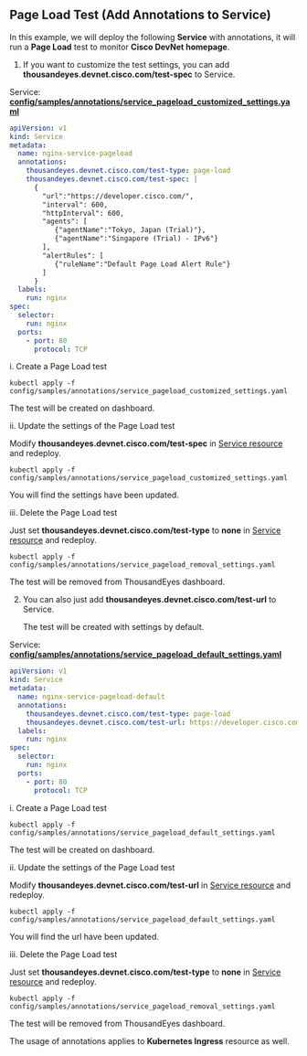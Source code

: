 ## Page Load Test (Add Annotations to Service)

In this example, we will deploy the following **Service** with annotations, it will run a **Page Load** test to monitor **Cisco DevNet homepage**.

1. If you want to customize the test settings, you can add **thousandeyes.devnet.cisco.com/test-spec** to Service.

Service: [**config/samples/annotations/service_pageload_customized_settings.yaml**](../config/samples/annotations/service_pageload_customized_settings.yaml)

```yaml
apiVersion: v1
kind: Service
metadata:
  name: nginx-service-pageload
  annotations:
    thousandeyes.devnet.cisco.com/test-type: page-load
    thousandeyes.devnet.cisco.com/test-spec: |
      {
        "url":"https://developer.cisco.com/",
        "interval": 600,
        "httpInterval": 600,
        "agents": [
           {"agentName":"Tokyo, Japan (Trial)"},
           {"agentName":"Singapore (Trial) - IPv6"}
        ],
        "alertRules": [
           {"ruleName":"Default Page Load Alert Rule"}
        ]
      }
  labels:
    run: nginx
spec:
  selector:
    run: nginx
  ports:
    - port: 80
      protocol: TCP
```

i. Create a Page Load test
   ```
   kubectl apply -f config/samples/annotations/service_pageload_customized_settings.yaml
   ```
   The test will be created on dashboard.

ii. Update the settings of the Page Load test

   Modify **thousandeyes.devnet.cisco.com/test-spec** in [Service resource](../config/samples/annotations/service_pageload_customized_settings.yaml#L7) and redeploy.
   ```
   kubectl apply -f config/samples/annotations/service_pageload_customized_settings.yaml
   ```
   You will find the settings have been updated.

iii. Delete the Page Load test

   Just set **thousandeyes.devnet.cisco.com/test-type** to **none** in [Service resource](../config/samples/annotations/service_pageload_removal_settings.yaml#L6) and redeploy.
   ```
   kubectl apply -f config/samples/annotations/service_pageload_removal_settings.yaml
   ```
   The test will be removed from ThousandEyes dashboard.

2. You can also just add **thousandeyes.devnet.cisco.com/test-url** to Service.
   
   The test will be created with settings by default.

Service: [**config/samples/annotations/service_pageload_default_settings.yaml**](../config/samples/annotations/service_pageload_default_settings.yaml)

```yaml
apiVersion: v1
kind: Service
metadata:
  name: nginx-service-pageload-default
  annotations:
    thousandeyes.devnet.cisco.com/test-type: page-load
    thousandeyes.devnet.cisco.com/test-url: https://developer.cisco.com/
  labels:
    run: nginx
spec:
  selector:
    run: nginx
  ports:
    - port: 80
      protocol: TCP
```

i. Create a Page Load test
   ```
   kubectl apply -f config/samples/annotations/service_pageload_default_settings.yaml
   ```
   The test will be created on dashboard.

ii. Update the settings of the Page Load test

   Modify **thousandeyes.devnet.cisco.com/test-url** in [Service resource](../config/samples/annotations/service_pageload_default_settings.yaml#L7) and redeploy.
   ```
   kubectl apply -f config/samples/annotations/service_pageload_default_settings.yaml
   ```
   You will find the url have been updated.

iii. Delete the Page Load test

   Just set **thousandeyes.devnet.cisco.com/test-type** to **none** in [Service resource](../config/samples/annotations/service_pageload_removal_settings.yaml#L6) and redeploy.
   ```
   kubectl apply -f config/samples/annotations/service_pageload_removal_settings.yaml
   ```
The test will be removed from ThousandEyes dashboard.

The usage of annotations applies to **Kubernetes Ingress** resource as well.








